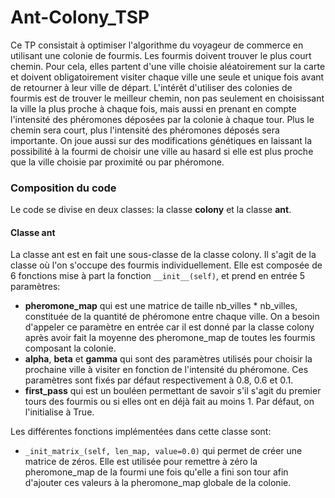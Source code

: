# Ant-Colony_TSP
Ce TP consistait à optimiser l'algorithme du voyageur de commerce en utilisant une colonie de fourmis. Les fourmis doivent trouver le plus court chemin. Pour cela, elles partent d'une ville choisie aléatoirement sur la carte et doivent obligatoirement visiter chaque ville une seule et unique fois avant de retourner à leur ville de départ. L'intérêt d'utiliser des colonies de fourmis est de trouver le meilleur chemin, non pas seulement en choisissant la ville la plus proche à chaque fois, mais aussi en prenant en compte l'intensité des phéromones déposées par la colonie à chaque tour. Plus le chemin sera court, plus l'intensité des phéromones déposés sera importante. On joue aussi sur des modifications génétiques en laissant la possibilité à la fourmi de choisir une ville au hasard si elle est plus proche que la ville choisie par proximité ou par phéromone.

### Composition du code
Le code se divise en deux classes: la classe **colony** et la classe **ant**.

#### Classe ant
La classe ant est en fait une sous-classe de la classe colony. Il s'agit de la classe où l'on s'occupe des fourmis individuellement. Elle est composée de 6 fonctions mise à part la fonction ```__init__(self)```, et prend en entrée 5 paramètres:
- **pheromone_map** qui est une matrice de taille nb_villes * nb_villes, constituée de la quantité de phéromone entre chaque ville. On a besoin d'appeler ce paramètre en entrée car il est donné par la classe colony après avoir fait la moyenne des pheromone_map de toutes les fourmis composant la colonie.
- **alpha**, **beta** et **gamma** qui sont des paramètres utilisés pour choisir la prochaine ville à visiter en fonction de l'intensité du phéromone. Ces paramètres sont fixés par défaut respectivement à 0.8, 0.6 et 0.1.
- **first_pass** qui est un bouléen permettant de savoir s'il s'agit du premier tours des fourmis ou si elles ont en déjà fait au moins 1. Par défaut, on l'initialise à True.  

Les différentes fonctions implémentées dans cette classe sont:
- ```_init_matrix_(self, len_map, value=0.0)``` qui permet de créer une matrice de zéros. Elle est utilisée pour remettre à zéro la pheromone_map de la fourmi une fois qu'elle a fini son tour afin d'ajouter ces valeurs à la pheromone_map globale de la colonie.






